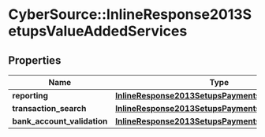 # CyberSource::InlineResponse2013SetupsValueAddedServices

## Properties
Name | Type | Description | Notes
------------ | ------------- | ------------- | -------------
**reporting** | [**InlineResponse2013SetupsPaymentsDigitalPayments**](InlineResponse2013SetupsPaymentsDigitalPayments.md) |  | [optional] 
**transaction_search** | [**InlineResponse2013SetupsPaymentsDigitalPayments**](InlineResponse2013SetupsPaymentsDigitalPayments.md) |  | [optional] 
**bank_account_validation** | [**InlineResponse2013SetupsPaymentsDigitalPayments**](InlineResponse2013SetupsPaymentsDigitalPayments.md) |  | [optional] 


